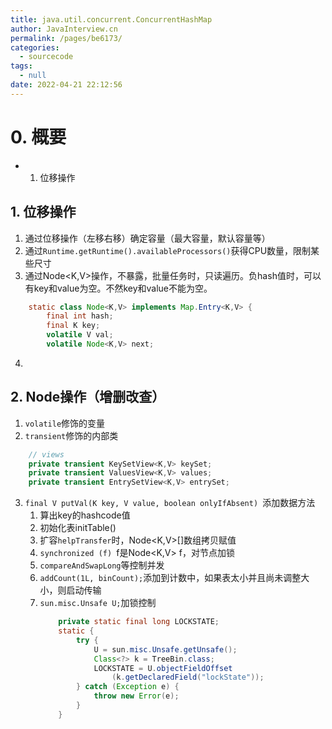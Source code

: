 ```yaml
---
title: java.util.concurrent.ConcurrentHashMap
author: JavaInterview.cn
permalink: /pages/be6173/
categories: 
  - sourcecode
tags: 
  - null
date: 2022-04-21 22:12:56
---
```




# 0. 概要
- 1. 位移操作

## 1. 位移操作
1. 通过位移操作（左移右移）确定容量（最大容量，默认容量等）
2. 通过`Runtime.getRuntime().availableProcessors()`获得CPU数量，限制某些尺寸
3. 通过Node<K,V>操作，不暴露，批量任务时，只读遍历。负hash值时，可以有key和value为空。不然key和value不能为空。
```java
    static class Node<K,V> implements Map.Entry<K,V> {
        final int hash;
        final K key;
        volatile V val;
        volatile Node<K,V> next;

```
4. 

## 2. Node操作（增删改查）
1. `volatile`修饰的变量
2. `transient`修饰的内部类
```java
    // views
    private transient KeySetView<K,V> keySet;
    private transient ValuesView<K,V> values;
    private transient EntrySetView<K,V> entrySet;

```
3. `final V putVal(K key, V value, boolean onlyIfAbsent) `添加数据方法
    1. 算出key的hashcode值
    2. 初始化表initTable()
    3. 扩容`helpTransfer`时，Node<K,V>[]数组拷贝赋值
    4. `synchronized (f) `f是Node<K,V> f，对节点加锁
    5. `compareAndSwapLong`等控制并发
    6. `addCount(1L, binCount);`添加到计数中，如果表太小并且尚未调整大小，则启动传输
    7. `sun.misc.Unsafe U;`加锁控制
        ```java
            private static final long LOCKSTATE;
            static {
                try {
                    U = sun.misc.Unsafe.getUnsafe();
                    Class<?> k = TreeBin.class;
                    LOCKSTATE = U.objectFieldOffset
                        (k.getDeclaredField("lockState"));
                } catch (Exception e) {
                    throw new Error(e);
                }
            }

        ```
    


